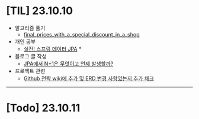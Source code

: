 # [TIL] 23.10.10

* 알고리즘 풀기
  * [final_prices_with_a_special_discount_in_a_shop](../java_algorithm/leetcode/src/final_prices_with_a_special_discount_in_a_shop/Solution231010.java)
* 개인 공부
  * [실전! 스프링 데이터 JPA](https://www.inflearn.com/course/%EC%8A%A4%ED%94%84%EB%A7%81-%EB%8D%B0%EC%9D%B4%ED%84%B0-JPA-%EC%8B%A4%EC%A0%84/dashboard)
    *
* 블로그 글 작성
  * [JPA에서 N+1은 무엇이고 언제 발생할까?](https://velog.io/@developerwan/jpa-n-plus-one-1)
* 프로젝트 관련
  * [Github 전략 wiki에 추가 및 ERD 변경 사항있는지 추가 체크](https://github.com/f-lab-edu/outfit-of-the-day/wiki/Convention)
---

# [Todo] 23.10.11

  